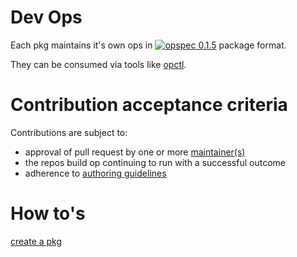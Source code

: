 # Dev Ops

Each pkg maintains it's own ops in [![opspec 0.1.5](https://img.shields.io/badge/opspec-0.1.5-brightgreen.svg?colorA=6b6b6b&colorB=fc16be)](https://opspec.io/0.1.5/packages.html) package format.

They can be consumed via tools like [opctl](https://opctl.io).

# Contribution acceptance criteria

Contributions are subject to:

- approval of pull request by one or more [maintainer(s)](https://github.com/orgs/opspec-pkgs/teams/maintainers/members)
- the repos build op continuing to run with a successful outcome
- adherence to [authoring guidelines](authoring-guidelines.md)

# How to's

[create a pkg](how-tos.md#create-a-package)